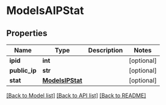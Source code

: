# ModelsAIPStat

## Properties
Name | Type | Description | Notes
------------ | ------------- | ------------- | -------------
**ipid** | **int** |  | [optional] 
**public_ip** | **str** |  | [optional] 
**stat** | [**ModelsIPStat**](ModelsIPStat.md) |  | [optional] 

[[Back to Model list]](../README.md#documentation-for-models) [[Back to API list]](../README.md#documentation-for-api-endpoints) [[Back to README]](../README.md)


